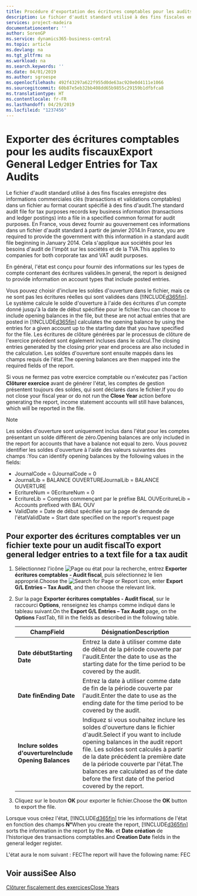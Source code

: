 ```yaml
---
title: Procédure d'exportation des écritures comptables pour les audits fiscaux
description: Le fichier d'audit standard utilisé à des fins fiscales enregistre des informations commerciales clés (transactions et validations comptables) dans un fichier au format courant spécifié à des fins d'audit. En France, vous devez fournir au gouvernement ces informations dans un fichier d'audit standard à partir de janvier 2014. Cela s'applique aux sociétés pour les besoins d'audit de l'impôt sur les sociétés et de la TVA.
services: project-madeira
documentationcenter: ''
author: SorenGP
ms.service: dynamics365-business-central
ms.topic: article
ms.devlang: na
ms.tgt_pltfrm: na
ms.workload: na
ms.search.keywords: ''
ms.date: 04/01/2019
ms.author: sgroespe
ms.openlocfilehash: 492f43297a622f955d0de63ac920e0d4111e1066
ms.sourcegitcommit: 60b87e5eb32bb408dd65b9855c29159b1dfbfca8
ms.translationtype: HT
ms.contentlocale: fr-FR
ms.lasthandoff: 04/29/2019
ms.locfileid: "1237456"
---
```

# <a name="export-general-ledger-entries-for-tax-audits"></a><span data-ttu-id="eb79d-105">Exporter des écritures comptables pour les audits fiscaux</span><span class="sxs-lookup"><span data-stu-id="eb79d-105">Export General Ledger Entries for Tax Audits</span></span>
<span data-ttu-id="eb79d-106">Le fichier d'audit standard utilisé à des fins fiscales enregistre des informations commerciales clés (transactions et validations comptables) dans un fichier au format courant spécifié à des fins d'audit.</span><span class="sxs-lookup"><span data-stu-id="eb79d-106">The standard audit file for tax purposes records key business information (transactions and ledger postings) into a file in a specified common format for audit purposes.</span></span> <span data-ttu-id="eb79d-107">En France, vous devez fournir au gouvernement ces informations dans un fichier d'audit standard à partir de janvier 2014.</span><span class="sxs-lookup"><span data-stu-id="eb79d-107">In France, you are required to provide the government with this information in a standard audit file beginning in January 2014.</span></span> <span data-ttu-id="eb79d-108">Cela s'applique aux sociétés pour les besoins d'audit de l'impôt sur les sociétés et de la TVA.</span><span class="sxs-lookup"><span data-stu-id="eb79d-108">This applies to companies for both corporate tax and VAT audit purposes.</span></span>  

<span data-ttu-id="eb79d-109">En général, l'état est conçu pour fournir des informations sur les types de compte contenant des écritures validées.</span><span class="sxs-lookup"><span data-stu-id="eb79d-109">In general, the report is designed to provide information on account types that include posted entries.</span></span>  

<span data-ttu-id="eb79d-110">Vous pouvez choisir d'inclure les soldes d'ouverture dans le fichier, mais ce ne sont pas les écritures réelles qui sont validées dans [!INCLUDE[d365fin](../../includes/d365fin_md.md)]. Le système calcule le solde d'ouverture à l'aide des écritures d'un compte donné jusqu'à la date de début spécifiée pour le fichier.</span><span class="sxs-lookup"><span data-stu-id="eb79d-110">You can choose to include opening balances in the file, but these are not actual entries that are posted in [!INCLUDE[d365fin](../../includes/d365fin_md.md)] calculates the opening balance by using the entries for a given account up to the starting date that you have specified for the file.</span></span> <span data-ttu-id="eb79d-111">Les écritures de clôture générées par le processus de clôture de l'exercice précédent sont également incluses dans le calcul.</span><span class="sxs-lookup"><span data-stu-id="eb79d-111">The closing entries generated by the closing prior year end process are also included in the calculation.</span></span> <span data-ttu-id="eb79d-112">Les soldes d'ouverture sont ensuite mappés dans les champs requis de l'état.</span><span class="sxs-lookup"><span data-stu-id="eb79d-112">The opening balances are then mapped into the required fields of the report.</span></span>  

<span data-ttu-id="eb79d-113">Si vous ne fermez pas votre exercice comptable ou n'exécutez pas l'action **Clôturer exercice** avant de générer l'état, les comptes de gestion présentent toujours des soldes, qui sont déclarés dans le fichier.</span><span class="sxs-lookup"><span data-stu-id="eb79d-113">If you do not close your fiscal year or do not run the **Close Year** action before generating the report, income statement accounts will still have balances, which will be reported in the file.</span></span>  

> [!NOTE]  
>  <span data-ttu-id="eb79d-114">Les soldes d'ouverture sont uniquement inclus dans l'état pour les comptes présentant un solde différent de zéro.</span><span class="sxs-lookup"><span data-stu-id="eb79d-114">Opening balances are only included in the report for accounts that have a balance not equal to zero.</span></span> <span data-ttu-id="eb79d-115">Vous pouvez identifier les soldes d'ouverture à l'aide des valeurs suivantes des champs :</span><span class="sxs-lookup"><span data-stu-id="eb79d-115">You can identify opening balances by the following values in the fields:</span></span>  
>   
>  -   <span data-ttu-id="eb79d-116">JournalCode = 0</span><span class="sxs-lookup"><span data-stu-id="eb79d-116">JournalCode = 0</span></span>  
> -   <span data-ttu-id="eb79d-117">JournalLib = BALANCE OUVERTURE</span><span class="sxs-lookup"><span data-stu-id="eb79d-117">JournalLib = BALANCE OUVERTURE</span></span>  
> -   <span data-ttu-id="eb79d-118">EcritureNum = 0</span><span class="sxs-lookup"><span data-stu-id="eb79d-118">EcritureNum = 0</span></span>  
> -   <span data-ttu-id="eb79d-119">EcritureLib = Comptes commençant par le préfixe BAL OUV</span><span class="sxs-lookup"><span data-stu-id="eb79d-119">EcritureLib = Accounts prefixed with BAL OUV</span></span>  
> -   <span data-ttu-id="eb79d-120">ValidDate = Date de début spécifiée sur la page de demande de l'état</span><span class="sxs-lookup"><span data-stu-id="eb79d-120">ValidDate = Start date specified on the report's request page</span></span>  

## <a name="to-export-general-ledger-entries-to-a-text-file-for-a-tax-audit"></a><span data-ttu-id="eb79d-121">Pour exporter des écritures comptables ver un fichier texte pour un audit fiscal</span><span class="sxs-lookup"><span data-stu-id="eb79d-121">To export general ledger entries to a text file for a tax audit</span></span>  

1.  <span data-ttu-id="eb79d-122">Sélectionnez l'icône ![Page ou état pour la recherche](../../media/ui-search/search_small.png "Page ou état pour la recherche"), entrez **Exporter écritures comptables - Audit fiscal**, puis sélectionnez le lien approprié.</span><span class="sxs-lookup"><span data-stu-id="eb79d-122">Choose the ![Search for Page or Report](../../media/ui-search/search_small.png "Search for Page or Report icon") icon, enter **Export G/L Entries – Tax Audit**, and then choose the relevant link.</span></span>  
2.  <span data-ttu-id="eb79d-123">Sur la page **Exporter écritures comptables - Audit fiscal**, sur le raccourci **Options**, renseignez les champs comme indiqué dans le tableau suivant.</span><span class="sxs-lookup"><span data-stu-id="eb79d-123">On the **Export G/L Entries – Tax Audit** page, on the **Options** FastTab, fill in the fields as described in the following table.</span></span>  

    |<span data-ttu-id="eb79d-124">Champ</span><span class="sxs-lookup"><span data-stu-id="eb79d-124">Field</span></span>|<span data-ttu-id="eb79d-125">Désignation</span><span class="sxs-lookup"><span data-stu-id="eb79d-125">Description</span></span>|  
    |---------------------------------|---------------------------------------|  
    |<span data-ttu-id="eb79d-126">**Date début**</span><span class="sxs-lookup"><span data-stu-id="eb79d-126">**Starting Date**</span></span>|<span data-ttu-id="eb79d-127">Entrez la date à utiliser comme date de début de la période couverte par l'audit.</span><span class="sxs-lookup"><span data-stu-id="eb79d-127">Enter the date to use as the starting date for the time period to be covered by the audit.</span></span>|  
    |<span data-ttu-id="eb79d-128">**Date fin**</span><span class="sxs-lookup"><span data-stu-id="eb79d-128">**Ending Date**</span></span>|<span data-ttu-id="eb79d-129">Entrez la date à utiliser comme date de fin de la période couverte par l'audit.</span><span class="sxs-lookup"><span data-stu-id="eb79d-129">Enter the date to use as the ending date for the time period to be covered by the audit.</span></span>|  
    |<span data-ttu-id="eb79d-130">**Inclure soldes d'ouverture**</span><span class="sxs-lookup"><span data-stu-id="eb79d-130">**Include Opening Balances**</span></span>|<span data-ttu-id="eb79d-131">Indiquez si vous souhaitez inclure les soldes d'ouverture dans le fichier d'audit.</span><span class="sxs-lookup"><span data-stu-id="eb79d-131">Select if you want to include opening balances in the audit report file.</span></span> <span data-ttu-id="eb79d-132">Les soldes sont calculés à partir de la date précédent la première date de la période couverte par l'état.</span><span class="sxs-lookup"><span data-stu-id="eb79d-132">The balances are calculated as of the date before the first date of the period covered by the report.</span></span>|  

3.  <span data-ttu-id="eb79d-133">Cliquez sur le bouton **OK** pour exporter le fichier.</span><span class="sxs-lookup"><span data-stu-id="eb79d-133">Choose the **OK** button to export the file.</span></span>  

<span data-ttu-id="eb79d-134">Lorsque vous créez l'état, [!INCLUDE[d365fin](../../includes/d365fin_md.md)] trie les informations de l'état en fonction des champs **N°**</span><span class="sxs-lookup"><span data-stu-id="eb79d-134">When you create the report, [!INCLUDE[d365fin](../../includes/d365fin_md.md)] sorts the information in the report by the **No.**</span></span> <span data-ttu-id="eb79d-135">et **Date création** de l'historique des transactions comptables.</span><span class="sxs-lookup"><span data-stu-id="eb79d-135">and **Creation Date** fields in the general ledger register.</span></span>  

<span data-ttu-id="eb79d-136">L'état aura le nom suivant : <taxpayername>FEC<YYYYMMDD></span><span class="sxs-lookup"><span data-stu-id="eb79d-136">The report will have the following name: <taxpayername>FEC<YYYYMMDD></span></span>  

## <a name="see-also"></a><span data-ttu-id="eb79d-137">Voir aussi</span><span class="sxs-lookup"><span data-stu-id="eb79d-137">See Also</span></span>  
 [<span data-ttu-id="eb79d-138">Clôturer fiscalement des exercices</span><span class="sxs-lookup"><span data-stu-id="eb79d-138">Close Years</span></span>](how-to-close-years.md)
